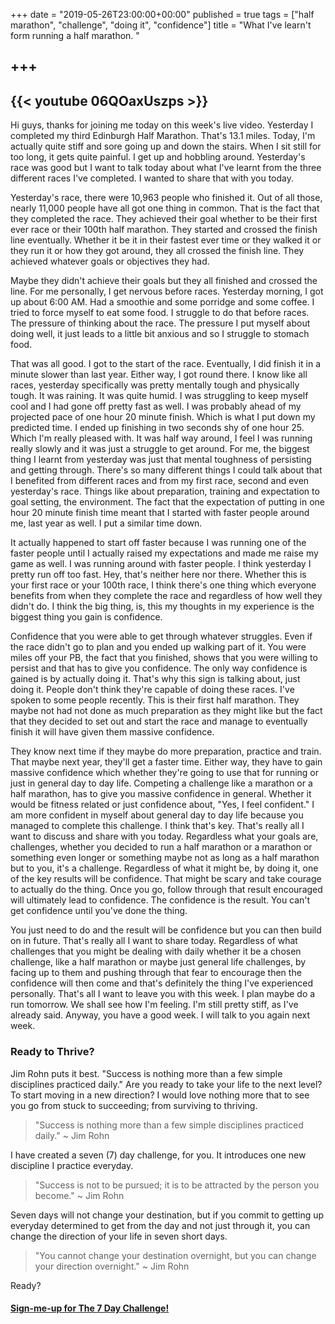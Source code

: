 +++
date = "2019-05-26T23:00:00+00:00"
published = true
tags = ["half marathon", "challenge", "doing it", "confidence"]
title = "What I've learn't form running a half marathon. "

+++
---
{{< youtube 06QOaxUszps >}}
---  

Hi guys, thanks for joining me today on this week's live video. Yesterday I completed my third Edinburgh Half Marathon. That's 13.1 miles. Today, I'm actually quite stiff and sore going up and down the stairs. When I sit still for too long, it gets quite painful. I get up and hobbling around. Yesterday's race was good but I want to talk today about what I've learnt from the three different races I've completed. I wanted to share that with you today.

Yesterday's race, there were 10,963 people who finished it. Out of all those, nearly 11,000 people have all got one thing in common. That is the fact that they completed the race. They achieved their goal whether to be their first ever race or their 100th half marathon. They started and crossed the finish line eventually. Whether it be it in their fastest ever time or they walked it or they run it or how they got around, they all crossed the finish line. They achieved whatever goals or objectives they had.

Maybe they didn't achieve their goals but they all finished and crossed the line. For me personally, I get nervous before races. Yesterday morning, I got up about 6:00 AM. Had a smoothie and some porridge and some coffee. I tried to force myself to eat some food. I struggle to do that before races. The pressure of thinking about the race. The pressure I put myself about doing well, it just leads to a little bit anxious and so I struggle to stomach food.

That was all good. I got to the start of the race. Eventually, I did finish it in a minute slower than last year. Either way, I got round there. I know like all races, yesterday specifically was pretty mentally tough and physically tough. It was raining. It was quite humid. I was struggling to keep myself cool and I had gone off pretty fast as well. I was probably ahead of my projected pace of one hour 20 minute finish. Which is what I put down my predicted time. I ended up finishing in two seconds shy of one hour 25. Which I'm really pleased with. It was half way around, I feel I was running really slowly and it was just a struggle to get around. For me, the biggest thing I learnt from yesterday was just that mental toughness of persisting and getting through. There's so many different things I could talk about that I benefited from different races and from my first race, second and even yesterday's race. Things like about preparation, training and expectation to goal setting, the environment. The fact that the expectation of putting in one hour 20 minute finish time meant that I started with faster people around me, last year as well. I put a similar time down.

It actually happened to start off faster because I was running one of the faster people until I actually raised my expectations and made me raise my game as well. I was running around with faster people. I think yesterday I pretty run off too fast. Hey, that's neither here nor there. Whether this is your first race or your 100th race, I think there's one thing which everyone benefits from when they complete the race and regardless of how well they didn't do. I think the big thing, is, this my thoughts in my experience is the biggest thing you gain is confidence.

Confidence that you were able to get through whatever struggles. Even if the race didn't go to plan and you ended up walking part of it. You were miles off your PB, the fact that you finished, shows that you were willing to persist and that has to give you confidence. The only way confidence is gained is by actually doing it. That's why this sign is talking about, just doing it. People don't think they're capable of doing these races. I've spoken to some people recently. This is their first half marathon. They maybe not had not done as much preparation as they might like but the fact that they decided to set out and start the race and manage to eventually finish it will have given them massive confidence.

They know next time if they maybe do more preparation, practice and train. That maybe next year, they'll get a faster time. Either way, they have to gain massive confidence which whether they're going to use that for running or just in general day to day life. Competing a challenge like a marathon or a half marathon, has to give you massive confidence in general. Whether it would be fitness related or just confidence about, "Yes, I feel confident." I am more confident in myself about general day to day life because you managed to complete this challenge. I think that's key. That's really all I want to discuss and share with you today. Regardless what your goals are, challenges, whether you decided to run a half marathon or a marathon or something even longer or something maybe not as long as a half marathon but to you, it's a challenge. Regardless of what it might be, by doing it, one of the key results will be confidence. That might be scary and take courage to actually do the thing. Once you go, follow through that result encouraged will ultimately lead to confidence. The confidence is the result. You can't get confidence until you've done the thing.

You just need to do and the result will be confidence but you can then build on in future. That's really all I want to share today. Regardless of what challenges that you might be dealing with daily whether it be a chosen challenge, like a half marathon or maybe just general life challenges, by facing up to them and pushing through that fear to encourage then the confidence will then come and that's definitely the thing I've experienced personally. That's all I want to leave you with this week. I plan maybe do a run tomorrow. We shall see how I'm feeling. I'm still pretty stiff, as I've already said. Anyway, you have a good week. I will talk to you again next week.


### Ready to Thrive?

Jim Rohn puts it best. "Success is nothing more than a few simple disciplines practiced daily." Are you ready to take your life to the next level? To start moving in a new direction? I would love nothing more that to see you go from stuck to succeeding; from surviving to thriving.

> "Success is nothing more than a few simple disciplines practiced daily." ~ Jim Rohn

I have created a seven (7) day challenge, for you. It introduces one new discipline I practice everyday.

> "Success is not to be pursued; it is to be attracted by the person you become." ~ Jim Rohn

Seven days will not change your destination, but if you commit to getting up everyday determined to get from the day and not just through it, you can change the direction of your life in seven short days.

> "You cannot change your destination overnight, but you can change your direction overnight." ~ Jim Rohn

Ready?

#### [Sign-me-up for The 7 Day Challenge!](https://fearextinguishers.com/)